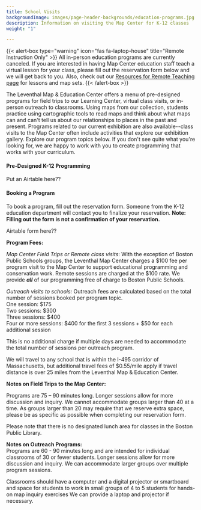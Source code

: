 ```yaml
---
title: School Visits
backgroundImage: images/page-header-backgrounds/education-programs.jpg
description: Information on visiting the Map Center for K-12 classes
weight: "1"

---
```

{{< alert-box type="warning" icon="fas fa-laptop-house" title="Remote Instruction Only" >}} All in-person education programs are currently canceled. If you are interested in having Map Center education staff teach a virtual lesson for your class, please fill out the reservation form below and we will get back to you. Also, check out our [Resources for Remote Teaching page](https://www.leventhalmap.org/resources-teaching-maps/) for lessons and map sets.
{{< /alert-box >}}

The Leventhal Map & Education Center offers a menu of pre-designed programs for field trips to our Learning Center, virtual class visits, or in-person outreach to classrooms. Using maps from our collection, students practice using cartographic tools to read maps and think about what maps can and can't tell us about our relationships to places in the past and present. Programs related to our current exhibition are also available--class visits to the Map Center often include activities that explore our exhibition gallery. Explore our program topics below. If you don't see quite what you're looking for, we are happy to work with you to create programming that works with your curriculum.

#### Pre-Designed K-12 Programming

Put an Airtable here??

#### Booking a Program

To book a program, fill out the reservation form. Someone from the K-12 education department will contact you to finalize your reservation. **Note: Filling out the form is not a confirmation of your reservation.**

Airtable form here??

**Program Fees:**

_Map Center Field Trips or Remote class visits_: With the exception of Boston Public Schools groups, the Leventhal Map Center charges a $100 fee per program visit to the Map Center to support educational programming and conservation work. Remote sessions are charged at the $100 rate. We provide **_all_** of our programming free of charge to Boston Public Schools.

_Outreach visits to schools:_ Outreach fees are calculated based on the total number of sessions booked per program topic.  
One session: $175  
Two sessions: $300  
Three sessions: $400  
Four or more sessions: $400 for the first 3 sessions + $50 for each additional session

This is no additional charge if multiple days are needed to accommodate the total number of sessions per outreach program.

We will travel to any school that is within the I-495 corridor of Massachusetts, but additional travel fees of $0.55/mile apply if travel distance is over 25 miles from the Leventhal Map & Education Center.

**Notes on Field Trips to the Map Center:**

Programs are 75 – 90 minutes long. Longer sessions allow for more discussion and inquiry. We cannot accommodate groups larger than 40 at a time. As groups larger than 20 may require that we reserve extra space, please be as specific as possible when completing our reservation form.

Please note that there is no designated lunch area for classes in the Boston Public Library.

**Notes on Outreach Programs:**  
Programs are 60 - 90 minutes long and are intended for individual classrooms of 30 or fewer students. Longer sessions allow for more discussion and inquiry. We can accommodate larger groups over multiple program sessions.

Classrooms should have a computer and a digital projector or smartboard and space for students to work in small groups of 4 to 5 students for hands-on map inquiry exercises  We can provide a laptop and projector if necessary.